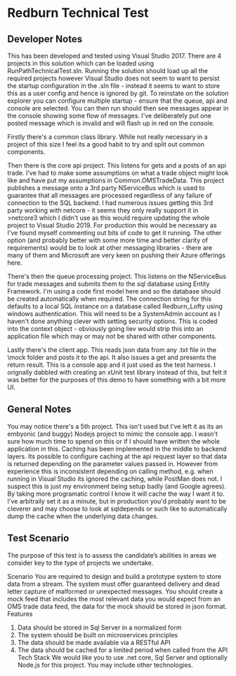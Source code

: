 # Redburn Technical Test

## Developer Notes
This has been developed and tested using Visual Studio 2017. There are 4 projects in this solution which can be loaded using RunPathTechnicalTest.sln. Running the solution should load up all the required projects however Visual Studio does not seem to want to persist the startup configuration in the .sln file - instead it seems to want to store this as a user config and hence is ignored by git. To reinstate on the solution explorer you can configure multiple startup - ensure that the queue, api and console are selected. You can then run should then see messages appear in the console showing some flow of messages. I've deliberately put one posted message which is invalid and will flash up in red on the console.

Firstly there's a common class library. While not really necessary in a project of this size I feel its a good habit to try and split out common components.

Then there is the core api project. This listens for gets and a posts of an api trade. I've had to make some assumptions on what a trade object might look like and have put my assumptions in Common.OMSTradeData. This project publishes a message onto a 3rd party NServiceBus which is used to guarantee that all messages are processed regardless of any failure of connection to the SQL backend. I had numerous issues getting this 3rd party working with netcore - it seems they only really support it in >netcore3 which I didn't use as this would require updating the whole project to Visual Studio 2019. For production this would be necessary as I've found myself commenting out bits of code to get it running. The other option (and probably better with some more time and better clarity of requirements) would be to look at other messaging libraries - there are many of them and Microsoft are very keen on pushing their Azure offerings here.

There's then the queue processing project. This listens on the NServiceBus for trade messages and submits them to the sql database using Entity Framework. I'm using a code first model here and so the database should be created automatically when required. The connection string for this defaults to a local SQL instance on a database called Redburn_Lofty using windows authentication. This will need to be a SystemAdmin account as I haven't done anything clever with setting security options. This is coded into the context object - obviously going liev would strip this into an application file which may or may not be shared with other components.

Lastly there's the client app. This reads json data from any .txt file in the \mock folder and posts it to the api. It also issues a get and presents the return result. This is a console app and it just used as the test harness. I orignally dabbled with creating an xUnit test library instead of this, but felt it was better for the purposes of this demo to have something with a bit more UI.

## General Notes
You may notice there's a 5th project. This isn't used but I've left it as its an embyonic (and buggy) Nodejs project to mimic the console app. I wasn't sure how much time to spend on this or if I should have written the whole application in this.
Caching has been implemented in the middle to backend layers. Its possible to configure caching at the api request layer so that data is returned depending on the parameter values passed in. However from experience this is inconsistent depending on calling method, e.g. when running in Visual Studio its ignored the caching, while PostMan does not. I suspect this is just my environment being setup badly (and Google agrees). By taking more programatic control I know it will cache the way I want it to. I've arbitraily set it as a minute, but in production you'd probably want to be cleverer and may choose to look at sqldepends or such like to automatically dump the cache when the underlying data changes.

## Test Scenario
The purpose of this test is to assess the candidate’s abilities in areas we consider key to the type of projects we undertake.

Scenario
You are required to design and build a prototype system to store data from a stream.
The system must offer guaranteed delivery and dead letter capture of malformed or unexpected messages.
You should create a mock feed that includes the most relevant data you would expect from an OMS trade data feed, the data for the mock should be stored in json format.
Features
1)	Data should be stored in Sql Server in a normalized form
2)	The system should be built on microservices principles
3)	The data should be made available via a RESTful API
4)	The data should be cached for a limited period when called from the API
Tech Stack
We would like you to use .net core, Sql Server and optionally Node.js for this project. You may include other technologies.
